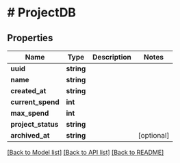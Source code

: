 # # ProjectDB

## Properties

Name | Type | Description | Notes
------------ | ------------- | ------------- | -------------
**uuid** | **string** |  |
**name** | **string** |  |
**created_at** | **string** |  |
**current_spend** | **int** |  |
**max_spend** | **int** |  |
**project_status** | **string** |  |
**archived_at** | **string** |  | [optional]

[[Back to Model list]](../../README.md#models) [[Back to API list]](../../README.md#endpoints) [[Back to README]](../../README.md)
